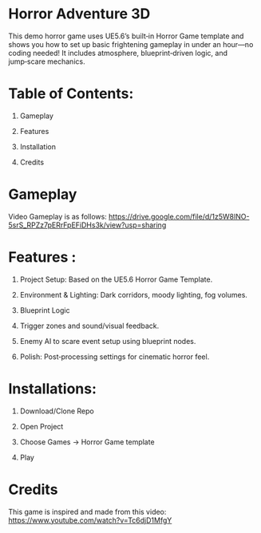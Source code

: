# Horror Adventure 3D
This demo horror game uses UE5.6’s built‑in Horror Game template and shows you how to set up basic frightening gameplay in under an hour—no coding needed! 
It includes atmosphere, blueprint‑driven logic, and jump‑scare mechanics.

# Table of Contents:
1. Gameplay

2. Features

3. Installation

4. Credits

# Gameplay

Video Gameplay is as follows: https://drive.google.com/file/d/1z5W8lNO-5srS_RPZz7pERrFpEFiDHs3k/view?usp=sharing

# Features :

1. Project Setup: Based on the UE5.6 Horror Game Template.

2. Environment & Lighting: Dark corridors, moody lighting, fog volumes.

3. Blueprint Logic

4. Trigger zones and sound/visual feedback.

5. Enemy AI to scare event setup using blueprint nodes.

6. Polish: Post‑processing settings for cinematic horror feel.

# Installations:

1. Download/Clone Repo

2. Open Project

3. Choose Games → Horror Game template

4. Play

# Credits

This game is inspired and made from this video: https://www.youtube.com/watch?v=Tc6djD1MfgY 
